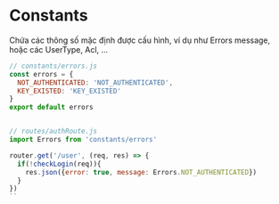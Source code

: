 # Constants

Chứa các thông số mặc định được cấu hình, ví dụ như Errors message, hoặc các UserType, Acl, ...

```javascript
// constants/errors.js
const errors = {
  NOT_AUTHENTICATED: 'NOT_AUTHENTICATED',
  KEY_EXISTED: 'KEY_EXISTED'
}
export default errors


// routes/authRoute.js
import Errors from 'constants/errors'

router.get('/user', (req, res) => {
  if(!checkLogin(req)){
    res.json({error: true, message: Errors.NOT_AUTHENTICATED})
  }
})
``